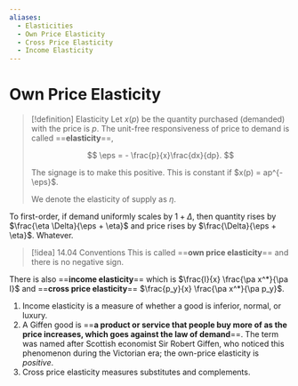 ```yaml
---
aliases:
  - Elasticities
  - Own Price Elasticity
  - Cross Price Elasticity
  - Income Elasticity
---
```

# Own Price Elasticity

>[!definition] Elasticity
>Let $x(p)$ be the quantity purchased (demanded) with the price is $p$. The unit-free responsiveness of price to demand is called ==**elasticity**==,
>
>$$
>\eps = - \frac{p}{x}\frac{dx}{dp}.
>$$
>
>The signage is to make this positive. This is constant if $x(p) = ap^{-\eps}$.
>
>We denote the elasticity of supply as $\eta$.

To first-order, if demand uniformly scales by $1+\Delta$, then quantity rises by $\frac{\eta \Delta}{\eps + \eta}$ and price rises by $\frac{\Delta}{\eps + \eta}$. Whatever.

>[!idea] 14.04 Conventions
>This is called ==**own price elasticity**== and there is no negative sign.

There is also ==**income elasticity**== which is $\frac{I}{x} \frac{\pa x^*}{\pa I}$ and ==**cross price elasticity**== $\frac{p_y}{x} \frac{\pa x^*}{\pa p_y}$.
1. Income elasticity is a measure of whether a good is inferior, normal, or luxury.
2. A Giffen good is ==**a product or service that people buy more of as the price increases, which goes against the law of demand**==. The term was named after Scottish economist Sir Robert Giffen, who noticed this phenomenon during the Victorian era; the own-price elasticity is *positive*.
3. Cross price elasticity measures substitutes and complements.
